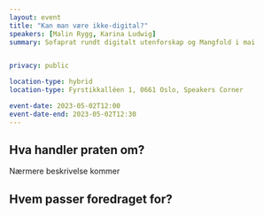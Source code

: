 ```yaml
---
layout: event
title: "Kan man være ikke-digital?"
speakers: [Malin Rygg, Karina Ludwig]
summary: Sofaprat rundt digitalt utenforskap og Mangfold i mai


privacy: public

location-type: hybrid
location-type: Fyrstikkalléen 1, 0661 Oslo, Speakers Corner

event-date: 2023-05-02T12:00
event-date-end: 2023-05-02T12:30
---
```

## Hva handler praten om?
Nærmere beskrivelse kommer 

## Hvem passer foredraget for? 
